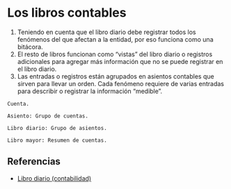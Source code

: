 ﻿# Los libros contables

1. Teniendo en cuenta que el libro diario debe registrar todos los fenómenos del que afectan a la entidad, por eso funciona como una bitácora.
1. El resto de libros funcionan como “vistas” del libro diario o registros adicionales para agregar más información que no se puede registrar en el libro diario.
1. Las entradas o registros están agrupados en asientos contables que sirven para llevar un orden. Cada fenómeno requiere de varias entradas para describir o registrar la información “medible”.

```
Cuenta.

Asiento: Grupo de cuentas.

Libro diario: Grupo de asientos.

Libro mayor: Resumen de cuentas.
```

## Referencias

* [Libro diario (contabilidad)](https://es.wikipedia.org/wiki/Libro_diario_(contabilidad))

